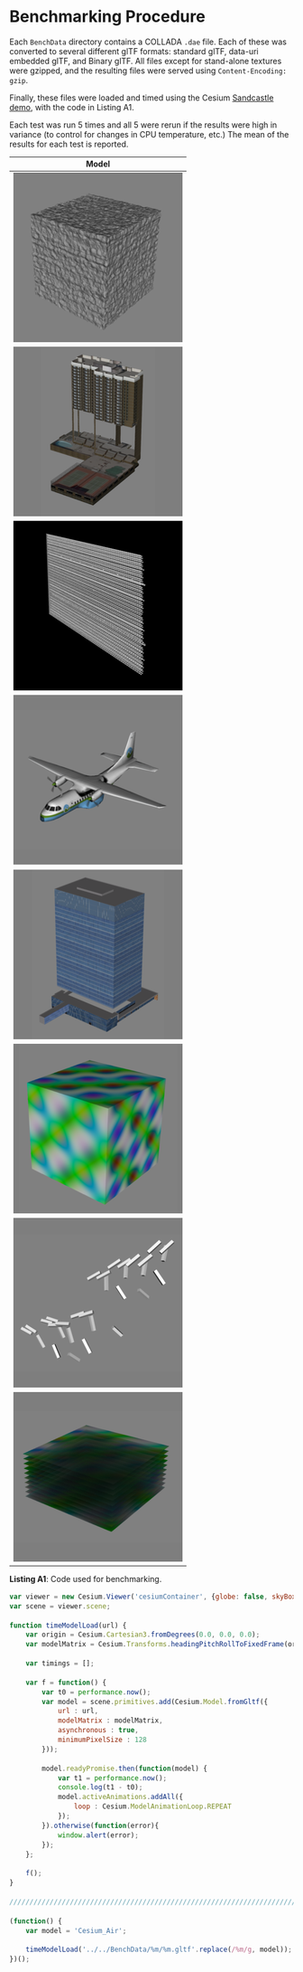 # Benchmarking Procedure

Each `BenchData` directory contains a COLLADA `.dae` file.  Each of these was converted to several different glTF formats: standard glTF, data-uri embedded glTF, and Binary glTF.  All files except for stand-alone textures were gzipped, and the resulting files were served using `Content-Encoding: gzip`.

Finally, these files were loaded and timed using the Cesium [Sandcastle demo](http://cesiumjs.org/Cesium/Apps/Sandcastle/), with the code in Listing A1.

Each test was run 5 times and all 5 were rerun if the results were high in variance (to control for changes in CPU temperature, etc.)  The mean of the results for each test is reported.

| Model                                          |
|:----------------------------------------------:|
| ![`100kTris.png`     ](thumb/100kTris.png    ) |
| ![`1200_12th.png`    ](thumb/1200_12th.png   ) |
| ![`BinaryTree.png`   ](thumb/BinaryTree.png  ) |
| ![`Cesium_Air.png`   ](thumb/Cesium_Air.png  ) |
| ![`EauClaire.png`    ](thumb/EauClaire.png   ) |
| ![`LargeTex.png`     ](thumb/LargeTex.png    ) |
| ![`SpinningTree.png` ](thumb/SpinningTree.png) |
| ![`TenTex.png`       ](thumb/TenTex.png      ) |

**Listing A1**: Code used for benchmarking.
```javascript
var viewer = new Cesium.Viewer('cesiumContainer', {globe: false, skyBox: false, skyAtmosphere: false});
var scene = viewer.scene;

function timeModelLoad(url) {
    var origin = Cesium.Cartesian3.fromDegrees(0.0, 0.0, 0.0);
    var modelMatrix = Cesium.Transforms.headingPitchRollToFixedFrame(origin, 0.0, 0.0, 0.0);

    var timings = [];

    var f = function() {
        var t0 = performance.now();
        var model = scene.primitives.add(Cesium.Model.fromGltf({
            url : url,
            modelMatrix : modelMatrix,
            asynchronous : true,
            minimumPixelSize : 128
        }));

        model.readyPromise.then(function(model) {
            var t1 = performance.now();
            console.log(t1 - t0);
            model.activeAnimations.addAll({
                loop : Cesium.ModelAnimationLoop.REPEAT
            });
        }).otherwise(function(error){
            window.alert(error);
        });
    };

    f();
}

///////////////////////////////////////////////////////////////////////////

(function() {
    var model = 'Cesium_Air';

    timeModelLoad('../../BenchData/%m/%m.gltf'.replace(/%m/g, model));
})();
```
